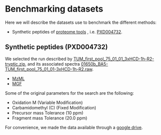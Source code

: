 # Benchmarking datasets

Here we will describe the datasets use to benchmark the different methods:

 - Synthetic peptides of [proteome tools]( http://www.proteometools.org/index.php?id=52) , i.e. [PXD004732](https://www.ebi.ac.uk/pride/archive/projects/PXD004732).

## Synthetic peptides (PXD004732)

We selected the run described by [TUM_first_pool_75_01_01_3xHCD-1h-R2-tryptic.zip](https://drive.google.com/open?id=1nDF2yOY2JU0UNml-MEMVGZHOoZD9uAB_), and its associated spectra [01650b_BA5-TUM_first_pool_75_01_01-3xHCD-1h-R2.raw](https://drive.google.com/open?id=1P0TWB9O0PzVCB1_1m3gxq93T2ZsYrul1).

 - [MzML](https://drive.google.com/open?id=1CeAFcPZNzjHd7tqAntXupwKt0n5E2fza)
 - [MGF](https://drive.google.com/open?id=1nRGllZeNmHupXnIaPoy27Oz1NLIEjw4F)

 Some of the original parameters for the search are the following:

  - Oxidation M (Variable Modification)
  - Carbamidomethyl (C) (Fixed Modification)
  - Precursor mass Tolerance (10 ppm)
  - Fragment mass Tolerance (20.0 ppm)

For convenience, we made the data available through a [google drive](https://drive.google.com/open?id=1UkI6Uvuo9AimRrGJGMjfLWSMZgFoDm9k).
